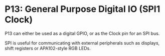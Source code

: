 # P13: General Purpose Digital IO (SPI1 Clock)

P13 can either be used as a digital GPIO, or as the Clock pin for an SPI bus.

SPI is useful for communicating with external peripherals such as displays, shift registers or APA102-style RGB LEDs.
